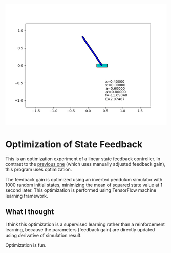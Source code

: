 ﻿![sample_output.gif](sample_output.gif)

# Optimization of State Feedback

This is an optimization experiment of a linear state feedback controller.
In contrast to the [previous one](../prog02_state_feedback) (which uses manually adjusted feedback gain),
this program uses optimization.

The feedback gain is optimized using an inverted pendulum simulator with 1000 random initial states,
minimizing the mean of squared state value at 1 second later.
This optimization is performed using TensorFlow machine learning framework.


## What I thought

I think this optimization is a supervised learning rather than a reinforcement learning,
because the parameters (feedback gain) are directly updated using derivative of simulation result.

Optimization is fun.
